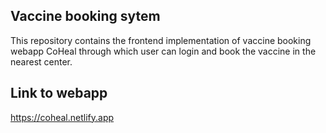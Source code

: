## Vaccine booking sytem
This repository contains the frontend implementation of vaccine booking webapp CoHeal through which user can login and book the vaccine in the nearest center.

## Link to webapp
https://coheal.netlify.app

